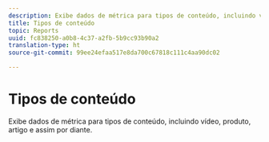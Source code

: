 ```yaml
---
description: Exibe dados de métrica para tipos de conteúdo, incluindo vídeo, produto, artigo e assim por diante.
title: Tipos de conteúdo
topic: Reports
uuid: fc838250-a0b8-4c37-a2fb-5b9cc93b90a2
translation-type: ht
source-git-commit: 99ee24efaa517e8da700c67818c111c4aa90dc02

---
```



# Tipos de conteúdo

Exibe dados de métrica para tipos de conteúdo, incluindo vídeo, produto, artigo e assim por diante.


